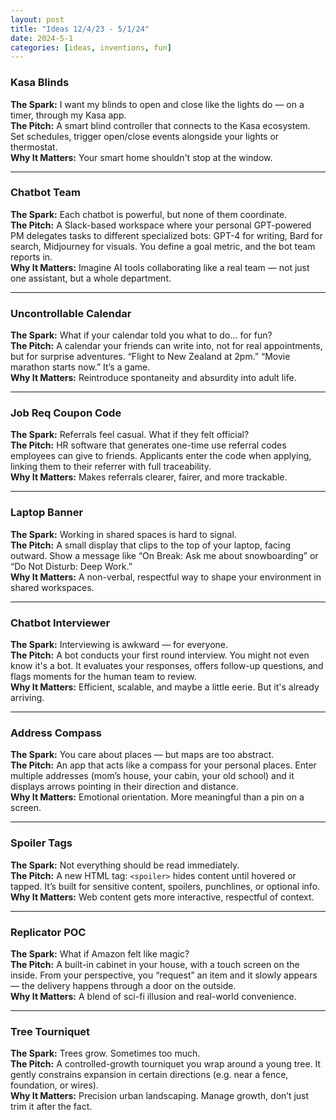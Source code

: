```yaml
---
layout: post
title: "Ideas 12/4/23 - 5/1/24"
date: 2024-5-1
categories: [ideas, inventions, fun]
---
```



### Kasa Blinds  
**The Spark:** I want my blinds to open and close like the lights do — on a timer, through my Kasa app.  
**The Pitch:** A smart blind controller that connects to the Kasa ecosystem. Set schedules, trigger open/close events alongside your lights or thermostat.  
**Why It Matters:** Your smart home shouldn't stop at the window.

---

### Chatbot Team  
**The Spark:** Each chatbot is powerful, but none of them coordinate.  
**The Pitch:** A Slack-based workspace where your personal GPT-powered PM delegates tasks to different specialized bots: GPT-4 for writing, Bard for search, Midjourney for visuals. You define a goal metric, and the bot team reports in.  
**Why It Matters:** Imagine AI tools collaborating like a real team — not just one assistant, but a whole department.

---

### Uncontrollable Calendar  
**The Spark:** What if your calendar told you what to do… for fun?  
**The Pitch:** A calendar your friends can write into, not for real appointments, but for surprise adventures. “Flight to New Zealand at 2pm.” “Movie marathon starts now.” It’s a game.  
**Why It Matters:** Reintroduce spontaneity and absurdity into adult life.

---

### Job Req Coupon Code  
**The Spark:** Referrals feel casual. What if they felt official?  
**The Pitch:** HR software that generates one-time use referral codes employees can give to friends. Applicants enter the code when applying, linking them to their referrer with full traceability.  
**Why It Matters:** Makes referrals clearer, fairer, and more trackable.

---

### Laptop Banner  
**The Spark:** Working in shared spaces is hard to signal.  
**The Pitch:** A small display that clips to the top of your laptop, facing outward. Show a message like “On Break: Ask me about snowboarding” or “Do Not Disturb: Deep Work.”  
**Why It Matters:** A non-verbal, respectful way to shape your environment in shared workspaces.

---

### Chatbot Interviewer  
**The Spark:** Interviewing is awkward — for everyone.  
**The Pitch:** A bot conducts your first round interview. You might not even know it's a bot. It evaluates your responses, offers follow-up questions, and flags moments for the human team to review.  
**Why It Matters:** Efficient, scalable, and maybe a little eerie. But it's already arriving.

---

### Address Compass  
**The Spark:** You care about places — but maps are too abstract.  
**The Pitch:** An app that acts like a compass for your personal places. Enter multiple addresses (mom’s house, your cabin, your old school) and it displays arrows pointing in their direction and distance.  
**Why It Matters:** Emotional orientation. More meaningful than a pin on a screen.

---

### Spoiler Tags  
**The Spark:** Not everything should be read immediately.  
**The Pitch:** A new HTML tag: `<spoiler>` hides content until hovered or tapped. It’s built for sensitive content, spoilers, punchlines, or optional info.  
**Why It Matters:** Web content gets more interactive, respectful of context.

---

### Replicator POC  
**The Spark:** What if Amazon felt like magic?  
**The Pitch:** A built-in cabinet in your house, with a touch screen on the inside. From your perspective, you “request” an item and it slowly appears — the delivery happens through a door on the outside.  
**Why It Matters:** A blend of sci-fi illusion and real-world convenience.

---

### Tree Tourniquet  
**The Spark:** Trees grow. Sometimes too much.  
**The Pitch:** A controlled-growth tourniquet you wrap around a young tree. It gently constrains expansion in certain directions (e.g. near a fence, foundation, or wires).  
**Why It Matters:** Precision urban landscaping. Manage growth, don’t just trim it after the fact.
